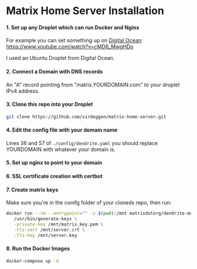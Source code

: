 # Matrix Home Server Installation

#### 1. Set up any Droplet which can run Docker and Nginx

For example you can set something up on [Digital Ocean](https://www.digitalocean.com/): https://www.youtube.com/watch?v=cMD6_MwgHDo

I used an Ubuntu Droplet from Digital Ocean.

#### 2. Connect a Domain with DNS records

An "A" record pointing from "matrix.YOURDOMAIN.com" to your droplet IPv4 address.

#### 3. Clone this repo into your Droplet

```bash
git clone https://github.com/sirdeggen/matrix-home-server.git
```

#### 4. Edit the config file with your domain name

Lines 36 and 57 of `./config/dendrite.yaml` you should replace YOURDOMAIN with whatever your domain is.

#### 5. Set up nginx to point to your domain

#### 6. SSL certificate creation with certbot

#### 7. Create matrix keys

Make sure you're in the conifg folder of your cloneds repo, then run:

```bash
docker run --rm --entrypoint="" -v $(pwd):/mnt matrixdotorg/dendrite-monolith:latest \
   /usr/bin/generate-keys \
   -private-key /mnt/matrix_key.pem \
   -tls-cert /mnt/server.crt \
   -tls-key /mnt/server.key
```

#### 8. Run the Docker Images

```bash
docker-compose up -d
```
